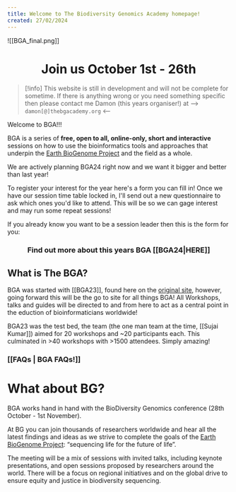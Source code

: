 ```yaml
---
title: Welcome to The Biodiversity Genomics Academy homepage!
created: 27/02/2024
---
```

![[BGA_final.png]]
<h1 align="center"> Join us October 1st - 26th  </h1>

>[!info]
>This website is still in development and will not be complete for sometime. If there is anything wrong or you need something specific then please contact me Damon (this years organiser!) at 
> 	--> `damon[@]thebgacademy.org` <-- 

Welcome to BGA!!!

BGA is a series of **free, open to all, online-only, short and interactive** sessions on how to use the bioinformatics tools and approaches that underpin the [Earth BioGenome Project](https://www.earthbiogenome.org/) and the field as a whole.

We are actively planning BGA24 right now and we want it bigger and better than last year!

To register your interest for the year here's a form you can fill in! Once we have our session time table locked in, I'll send out a new questionnaire to ask which ones you'd like to attend. This will be so we can gage interest and may run some repeat sessions!

<div align="center" data-fillout-id="s3AzWt1p8Nus" data-fillout-embed-type="popup" data-fillout-button-text="Register your interest!" data-fillout-button-color="#00D084" data-fillout-button-size="medium" data-fillout-inherit-parameters></div>

<script src="https://server.fillout.com/embed/v1/"></script>

If you already know you want to be a session leader then this is the form for you:

<div align="center" data-fillout-id="k15yEJyr3xus" data-fillout-embed-type="popup" data-fillout-button-text="Session Leader Form" data-fillout-button-color="#9900EF"  data-fillout-button-size="medium" data-fillout-inherit-parameters></div>

<script src="https://server.fillout.com/embed/v1/"></script>

<h3 align="center"> Find out more about this years BGA [[BGA24|HERE]] </h3>

## What is The BGA?

BGA was started with [[BGA23]], found here on the [original site](https://bga23.org/), however, going forward this will be the go to site for all things BGA! All Workshops, talks and guides will be directed to and from here to act as a central point in the eduction of bioinformaticians worldwide!

BGA23 was the test bed, the team (the one man team at the time, [[Sujai Kumar]]) aimed for 20 workshops and ~20 participants each. This culminated in >40 workshops with >1500 attendees. Simply amazing!

### [[FAQs | BGA FAQs!]]

# What about BG?

BGA works hand in hand with the BioDiversity Genomics conference (28th October - 1st November).

At BG you can join thousands of researchers worldwide and hear all the latest findings and ideas as we strive to complete the goals of the [Earth BioGenome Project](https://www.earthbiogenome.org/): “sequencing life for the future of life”. 

The meeting will be a mix of sessions with invited talks, including keynote presentations, and open sessions proposed by researchers around the world. There will be a focus on regional initiatives and on the global drive to ensure equity and justice in biodiversity sequencing.

